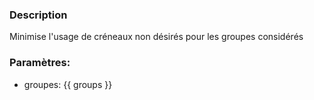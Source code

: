 ### Description
Minimise l'usage de créneaux non désirés pour les groupes considérés

### Paramètres:
- groupes: {{ groups }}